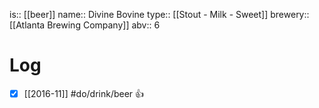 is:: [[beer]]
name:: Divine Bovine
type:: [[Stout - Milk - Sweet]]
brewery:: [[Atlanta Brewing Company]]
abv:: 6

# Log
- [x] [[2016-11]] #do/drink/beer 👍
